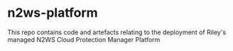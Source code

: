 # n2ws-platform
This repo contains code and artefacts relating to the deployment of Riley's managed N2WS Cloud Protection Manager Platform
